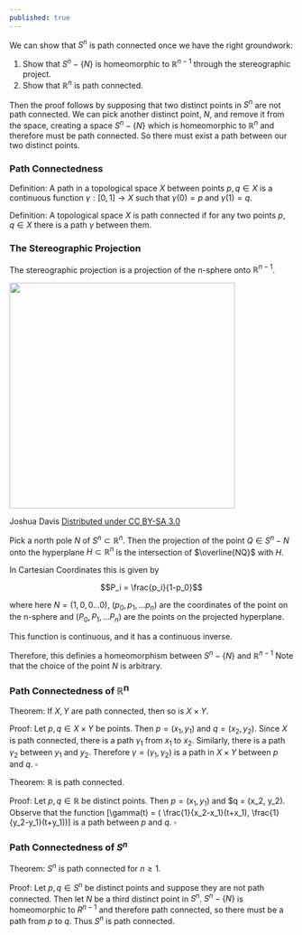 ```yaml
---
published: true
---
```


We can show that $S^n$ is path connected once we have the right groundwork:

1. Show that $S^n - \{N\}$ is homeomorphic to $\mathbb{R}^{n-1}$ through the stereographic project.
2. Show that $\mathbb{R}^n$ is path connected.

Then the proof follows by supposing that two distinct points in $S^n$ are not path connected. We can pick another distinct point, $N$, and remove it from the space, creating a space $S^n - \{N\}$ which is homeomorphic to $\mathbb{R}^n$ and therefore must be path connected. So there must exist a path between our two distinct points.

### Path Connectedness

Definition: A path in a topological space $X$ between points $p, q \in X$ is a continuous function $\gamma : [0, 1] \rightarrow X$ such that $\gamma(0) = p$ and $\gamma(1) = q$.

Definition: A topological space $X$ is path connected if for any two points $p, q \in X$ there is a path $\gamma$ between them.

### The Stereographic Projection

The stereographic projection is a projection of the n-sphere onto $\mathbb R^{n-1}$.


<img src="https://upload.wikimedia.org/wikipedia/commons/thumb/e/e3/Stereoprojzero.svg/1280px-Stereoprojzero.svg.png" width="400" height="400" align="middle"/>

Joshua Davis [Distributed under CC BY-SA 3.0](http://creativecommons.org/licenses/by-sa/3.0/)



Pick a north pole $N$ of $S^n \subset \mathbb{R}^{n}$. Then the projection of the point $Q \in S^n-{N}$ onto the hyperplane $H \subset \mathbb R^{n}$ is the intersection of $\overline{NQ}$ with $H$.

In Cartesian Coordinates this is given by

$$P_i = \frac{p_i}{1-p_0}$$

where here $N=(1, 0, 0 ... 0)$, $(p_0, p_1, ... p_n)$ are the coordinates of the point on the n-sphere and $(P_0, P_1, ... P_n)$ are the points on the projected hyperplane.

This function is continuous, and it has a continuous inverse.

Therefore, this definies a homeomorphism between $S^n - \{N\}$ and $\mathbb R^{n-1}$ Note that the choice of the point $N$ is arbitrary.

### Path Connectedness of $\mathbb{R^n}$

Theorem: If $X, Y$ are path connected, then so is $X \times Y$.

Proof: Let $p, q \in X \times Y$ be points. Then $p = (x_1, y_1)$ and $q = (x_2, y_2)$. Since $X$ is path connected, there is a path $\gamma_1$ from $x_1$ to $x_2$. Similarly, there is a path $\gamma_2$ between $y_1$ and $y_2$. Therefore $\gamma = (\gamma_1, \gamma_2)$ is a path in $X \times Y$ between $p$ and $q$. $\square$

Theorem: $\mathbb{R}$ is path connected.

Proof: Let $p, q \in \mathbb{R}$ be distinct points. Then $p = (x_1, y_1)$ and $q = (x_2, y_2). Observe that the function \[\gamma(t) = (
\frac{1}{x_2-x_1}(t+x_1), \frac{1}{y_2-y_1}(t+y_1))\] is a path between $p$ and $q$. $\square$

### Path Connectedness of $S^n$

Theorem: $S^n$ is path connected for $n \geq 1$.

Proof: Let $p, q \in S^n$ be distinct points and suppose they are not path connected. Then let $N$ be a third distinct point in $S^n$. $S^n - \{N\}$ is homeomorphic to $R^{n-1}$ and therefore path connected, so there must be a path from $p$ to $q$. Thus $S^n$ is path connected.
